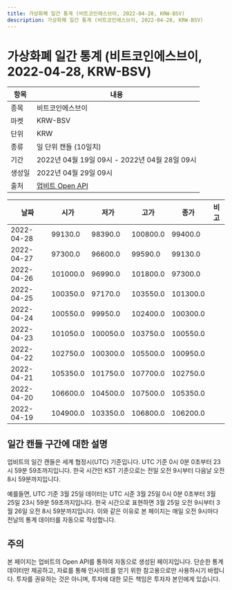 ```yaml
---
title: 가상화폐 일간 통계 (비트코인에스브이, 2022-04-28, KRW-BSV)
description: 가상화폐 일간 통계 (비트코인에스브이, 2022-04-28, KRW-BSV)
---
```



가상화폐 일간 통계 (비트코인에스브이, 2022-04-28, KRW-BSV)
===

|항목|내용|
|--|--|
|종목|비트코인에스브이|
|마켓|KRW-BSV|
|단위|KRW|
|종류|일 단위 캔들 (10일치)|
|기간|2022년 04월 19일 09시 - 2022년 04월 28일 09시|
|생성일|2022년 04월 29일 09시|
|출처|[업비트 Open API](https://docs.upbit.com)|


|날짜|시가|저가|고가|종가|비고|
|--|--|--|--|--|--|
|2022-04-28|99130.0|98390.0|100800.0|99400.0|    |
|2022-04-27|97300.0|96600.0|99590.0|99130.0|    |
|2022-04-26|101000.0|96990.0|101800.0|97300.0|    |
|2022-04-25|100350.0|97170.0|103550.0|101300.0|    |
|2022-04-24|100550.0|99950.0|102400.0|100300.0|    |
|2022-04-23|101050.0|100050.0|103750.0|100550.0|    |
|2022-04-22|102750.0|100300.0|105500.0|100950.0|    |
|2022-04-21|105350.0|101750.0|107700.0|102750.0|    |
|2022-04-20|106600.0|104500.0|107500.0|105350.0|    |
|2022-04-19|104900.0|103350.0|106800.0|106200.0|    |


일간 캔들 구간에 대한 설명
---


업비트의 일간 캔들은 세계 협정시(UTC) 기준입니다. 
UTC 기준 0시 0분 0초부터 23시 59분 59초까지입니다. 
한국 시간인 KST 기준으로는 전일 오전 9시부터 다음날 오전 8시 59분까지입니다. 


예를들면, UTC 기준 3월 25일 데이터는 UTC 시준 3월 25일 0시 0분 0초부터 3월 25일 23시 59분 59초까지입니다. 
한국 시간으로 표현하면 3월 25일 오전 9시부터 3월 26일 오전 8시 59분까지입니다. 
이와 같은 이유로 본 페이지는 매일 오전 9시마다 전날의 통계 데이터를 자동으로 작성합니다. 


주의
---


본 페이지는 업비트의 Open API를 통하여 자동으로 생성된 페이지입니다. 
단순한 통계 데이터만 제공하고, 자료를 통해 인사이트를 얻기 위한 참고용으로만 사용하시기 바랍니다. 
투자를 권유하는 것은 아니며, 투자에 대한 모든 책임은 투자자 본인에게 있습니다. 
